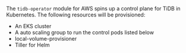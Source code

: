 The `tidb-operator` module for AWS spins up a control plane for TiDB in Kubernetes. The following resources will be provisioned:

- An EKS cluster
- A auto scaling group to run the control pods listed below
- local-volume-provisioner
- Tiller for Helm